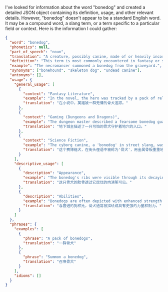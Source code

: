 I've looked for information about the word "bonedog" and created a detailed JSON object containing its definition, usage, and other relevant details. However, "bonedog" doesn't appear to be a standard English word. It may be a compound word, a slang term, or a term specific to a particular field or context. Here is the information I could gather:

```json
{
  "word": "bonedog",
  "phonetics": null,
  "part_of_speech": "noun",
  "translation": "A creature, possibly canine, made of or heavily incorporating bone.",
  "definition": "This term is most commonly encountered in fantasy or science fiction settings, often referring to undead or artificially constructed creatures. Due to its fictional nature, the exact characteristics can vary greatly.",
  "example": "The necromancer summoned a bonedog from the graveyard.",
  "synonyms": ["bonehound", "skeleton dog", "undead canine"],
  "antonyms": [],
  "usage": {
    "general_usage": [
      {
        "context": "Fantasy Literature",
        "example": "In the novel, the hero was tracked by a pack of relentless bonedogs.",
        "translation": "在小说中，英雄被一群无情的骨犬追踪。"
      },
      {
        "context": "Gaming (Dungeons and Dragons)",
        "example": "The dungeon master described a fearsome bonedog guarding the entrance to the crypt.",
        "translation": "地下城主描述了一只可怕的骨犬守护着地穴的入口。"
      },
      {
        "context": "Science Fiction",
        "example": "The cyborg canine, a 'bonedog' in street slang, was heavily armored with metallic bone plating.",
        "translation": "这个赛博格犬，在街头俚语中被称为'骨犬'，用金属骨板重重地武装起来。"
      }
    ],
    "descriptive_usage": [
      {
        "description": "Appearance",
        "example": "The bonedog's ribs were visible through its decaying flesh.",
        "translation": "这只骨犬的肋骨透过它腐烂的肉清晰可见。"
      },
      {
        "description": "Abilities",
        "example": "Bonedogs are often depicted with enhanced strength and stamina compared to normal dogs.",
        "translation": "与普通的狗相比，骨犬通常被描绘成具有更强的力量和耐力。"
      }
    ]
  },
  "phrases": {
    "examples": [
      {
        "phrase": "A pack of bonedogs",
        "translation": "一群骨犬"
      },
      {
        "phrase": "Summon a bonedog",
        "translation": "召唤骨犬"
      }
    ],
    "idioms": []
  }
}
```
 